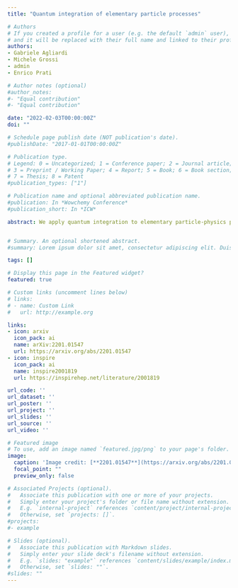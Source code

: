 ```yaml
---
title: "Quantum integration of elementary particle processes"

# Authors
# If you created a profile for a user (e.g. the default `admin` user), write the username (folder name) here 
# and it will be replaced with their full name and linked to their profile.
authors:
- Gabriele Agliardi
- Michele Grossi
- admin
- Enrico Prati

# Author notes (optional)
#author_notes:
#- "Equal contribution"
#- "Equal contribution"

date: "2022-02-03T00:00:00Z"
doi: ""

# Schedule page publish date (NOT publication's date).
#publishDate: "2017-01-01T00:00:00Z"

# Publication type.
# Legend: 0 = Uncategorized; 1 = Conference paper; 2 = Journal article;
# 3 = Preprint / Working Paper; 4 = Report; 5 = Book; 6 = Book section;
# 7 = Thesis; 8 = Patent
#publication_types: ["1"]

# Publication name and optional abbreviated publication name.
#publication: In *Wowchemy Conference*
#publication_short: In *ICW*

abstract: We apply quantum integration to elementary particle-physics processes. In particular, we look at scattering processes such as e+ e− → q q̄ and e+ e− → q q̄ W. The corresponding probability distributions can be first appropriately loaded on a quantum computer using either quantum Generative Adversarial Networks or an exact method. The distributions are then integrated using the method of Quantum Amplitude Estimation which shows a quadratic speed-up with respect to classical techniques. In simulations of noiseless quantum computers, we obtain per-cent accurate results for one- and two-dimensional integration with up to six qubits. This work paves the way towards taking advantage of quantum algorithms for the integration of high-energy processes.


# Summary. An optional shortened abstract.
#summary: Lorem ipsum dolor sit amet, consectetur adipiscing elit. Duis posuere tellus ac convallis placerat. Proin tincidunt magna sed ex sollicitudin condimentum.

tags: []

# Display this page in the Featured widget?
featured: true

# Custom links (uncomment lines below)
# links:
# - name: Custom Link
#   url: http://example.org

links:
- icon: arxiv
  icon_pack: ai
  name: arXiv:2201.01547
  url: https://arxiv.org/abs/2201.01547
- icon: inspire
  icon_pack: ai
  name: inspire2001819
  url: https://inspirehep.net/literature/2001819

url_code: ''
url_dataset: ''
url_poster: ''
url_project: ''
url_slides: ''
url_source: ''
url_video: ''

# Featured image
# To use, add an image named `featured.jpg/png` to your page's folder. 
image:
  caption: 'Image credit: [**2201.01547**](https://arxiv.org/abs/2201.01547)'
  focal_point: ""
  preview_only: false

# Associated Projects (optional).
#   Associate this publication with one or more of your projects.
#   Simply enter your project's folder or file name without extension.
#   E.g. `internal-project` references `content/project/internal-project/index.md`.
#   Otherwise, set `projects: []`.
#projects:
#- example

# Slides (optional).
#   Associate this publication with Markdown slides.
#   Simply enter your slide deck's filename without extension.
#   E.g. `slides: "example"` references `content/slides/example/index.md`.
#   Otherwise, set `slides: ""`.
#slides: ""
---
```

